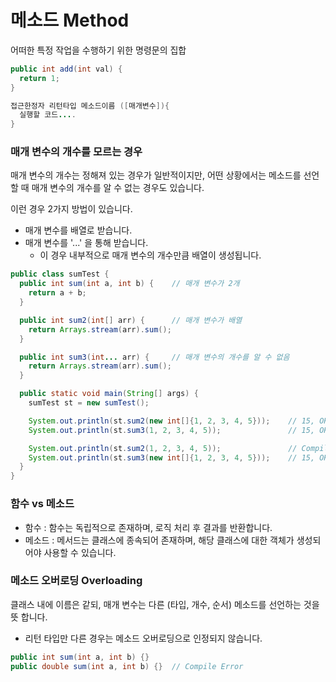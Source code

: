 # 메소드 Method

어떠한 특정 작업을 수행하기 위한 명령문의 집합
 
```java
public int add(int val) { 
  return 1;
}

접근한정자 리턴타입 메소드이름 ([매개변수]){
  실행할 코드....
}
```

### 매개 변수의 개수를 모르는 경우
매개 변수의 개수는 정해져 있는 경우가 일반적이지만, 어떤 상황에서는 메소드를 선언할 때 매개 변수의 개수를 알 수 없는 경우도 있습니다.  

이런 경우 2가지 방법이 있습니다.

- 매개 변수를 배열로 받습니다.
- 매개 변수를 '...' 을 통해 받습니다.
	- 이 경우 내부적으로 매개 변수의 개수만큼 배열이 생성됩니다.
```java
public class sumTest {
  public int sum(int a, int b) {    // 매개 변수가 2개
    return a + b;
  }

  public int sum2(int[] arr) {      // 매개 변수가 배열
    return Arrays.stream(arr).sum();
  }

  public int sum3(int... arr) {     // 매개 변수의 개수를 알 수 없음
    return Arrays.stream(arr).sum();
  }

  public static void main(String[] args) {
    sumTest st = new sumTest();

    System.out.println(st.sum2(new int[]{1, 2, 3, 4, 5}));    // 15, OK
    System.out.println(st.sum3(1, 2, 3, 4, 5));               // 15, OK

    System.out.println(st.sum2(1, 2, 3, 4, 5));               // Compile Error
    System.out.println(st.sum3(new int[]{1, 2, 3, 4, 5}));    // 15, OK
  }
}
```

### 함수 vs 메소드

-   함수 : 함수는 독립적으로 존재하며, 로직 처리 후 결과를 반환합니다.
-   메소드 : 메서드는 클래스에 종속되어 존재하며, 해당 클래스에 대한 객체가 생성되어야 사용할 수 있습니다.

### 메소드 오버로딩 Overloading
클래스 내에 이름은 같되, 매개 변수는 다른 (타입, 개수, 순서) 메소드를 선언하는 것을 뜻 합니다.
- 리턴 타입만 다른 경우는 메소드 오버로딩으로 인정되지 않습니다.

```java
public int sum(int a, int b) {}    
public double sum(int a, int b) {}  // Compile Error
```
